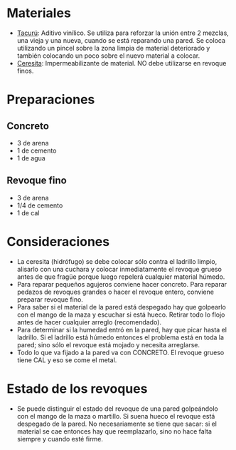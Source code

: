 # Materiales

* [Tacurú](https://www.ar.weber/aditivos-para-mezclas-de-albanileria/tacuru): Aditivo vinílico. Se utiliza para reforzar la unión entre 2 mezclas, una vieja y una nueva, cuando se está reparando una pared. Se coloca utilizando un pincel sobre la zona limpia de material deteriorado y también colocando un poco sobre el nuevo material a colocar.
* [Ceresita](https://www.ar.weber/aditivos-para-mezclas-de-albanileria/ceresita): Impermeabilizante de material. NO debe utilizarse en revoque finos.

# Preparaciones

## Concreto

* 3 de arena
* 1 de cemento
* 1 de agua

## Revoque fino

* 3 de arena
* 1/4 de cemento
* 1 de cal

# Consideraciones

* La ceresita (hidrófugo) se debe colocar sólo contra el ladrillo limpio, alisarlo con una cuchara y colocar inmediatamente el revoque grueso antes de que fragüe porque luego repelerá cualquier material húmedo.
* Para reparar pequeños agujeros conviene hacer concreto. Para reparar pedazos de revoques grandes o hacer el revoque entero, conviene preparar revoque fino.
* Para saber si el material de la pared está despegado hay que golpearlo con el mango de la maza y escuchar si está hueco. Retirar todo lo flojo antes de hacer cualquier arreglo (recomendado).
* Para determinar si la humedad entró en la pared, hay que picar hasta el ladrillo. Si el ladrillo está húmedo entonces el problema está en toda la pared; sino sólo el revoque está mojado y necesita arreglarse.
* Todo lo que va fijado a la pared va con CONCRETO. El revoque grueso tiene CAL y eso se come el metal.

# Estado de los revoques

* Se puede distinguir el estado del revoque de una pared golpeándolo con el mango de la maza o martillo. Si suena hueco el revoque está despegado de la pared. No necesariamente se tiene que sacar: si el material se cae entonces hay que reemplazarlo, sino no hace falta siempre y cuando esté firme.
